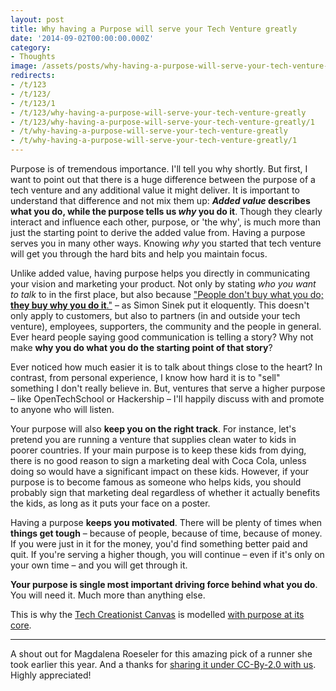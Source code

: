 ```yaml
---
layout: post
title: Why having a Purpose will serve your Tech Venture greatly
date: '2014-09-02T00:00:00.000Z'
category:
- Thoughts
image: /assets/posts/why-having-a-purpose-will-serve-your-tech-venture-greatly-201f9ac16155d1fa485f79c73954a4707d420e9f5e.jpg
redirects:
- /t/123
- /t/123/
- /t/123/1
- /t/123/why-having-a-purpose-will-serve-your-tech-venture-greatly
- /t/123/why-having-a-purpose-will-serve-your-tech-venture-greatly/1
- /t/why-having-a-purpose-will-serve-your-tech-venture-greatly
- /t/why-having-a-purpose-will-serve-your-tech-venture-greatly/1
---
```


Purpose is of tremendous importance. I'll tell you why shortly. But first, I want to point out that there is a huge difference between the purpose of a tech venture and any additional value it might deliver. It is important to understand that difference and not mix them up: **_Added value_ describes what you do, while the purpose tells us _why_ you do it**. Though they clearly interact and influence each other, purpose, or 'the why', is much more than just the starting point to derive the added value from. Having a purpose serves you in many other ways. Knowing *why* you started that tech venture will get you through the hard bits and help you maintain focus.

Unlike added value, having purpose helps you directly in communicating your vision and marketing your product. Not only by stating _who you want to talk_ to in the first place, but also because ["People don't buy what you do; **they buy why you do it**."](http://www.ted.com/talks/simon_sinek_how_great_leaders_inspire_action) – as Simon Sinek put it eloquently. This doesn't only apply to customers, but also to partners (in and outside your tech venture), employees, supporters, the community and the people in general. Ever heard people saying good communication is telling a story? Why not make **why you do what you do the starting point of that story**?

Ever noticed how much easier it is to talk about things close to the heart? In contrast, from personal experience, I know how hard it is to "sell" something I don't really believe in. But, ventures that serve a higher purpose – like OpenTechSchool or Hackership – I'll happily discuss with and promote to anyone who will listen.

Your purpose will also **keep you on the right track**. For instance, let's pretend you are running a venture that supplies clean water to kids in poorer countries. If your main purpose is to keep these kids from dying, there is no good reason to sign a marketing deal with Coca Cola, unless doing so would have a significant impact on these kids. However, if your purpose is to become famous as someone who helps kids, you should probably sign that marketing deal regardless of whether it actually benefits the kids, as long as it puts your face on a poster.

Having a purpose **keeps you motivated**. There will be plenty of times when **things get tough** – because of people, because of time, because of money. If you were just in it for the money, you'd find something better paid and quit. If you're serving a higher though, you will continue – even if it's only on your own time – and you will get through it.

**Your purpose is single most important driving force behind what you do**. You will need it. Much more than anything else.

This is why the [Tech Creationist Canvas](/2014/08/19/introducing-the-tech-creationist-canvas) is modelled [with purpose at its core](/2014/08/19/tech-creationist-canvas-the-principles).


---

A shout out for Magdalena Roeseler for this amazing pick of a runner she took earlier this year. And a thanks for [sharing it under CC-By-2.0 with us](https://www.flickr.com/photos/magdalenaroeseler/14167150000). Highly appreciated!
